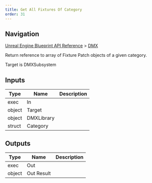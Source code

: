 ```yaml
---
title: Get All Fixtures Of Category
order: 31
---
```

## Navigation

[Unreal Engine Blueprint API Reference](https://dev.epicgames.com/documentation/en-us/unreal-engine/BlueprintAPI) > [DMX](https://dev.epicgames.com/documentation/en-us/unreal-engine/BlueprintAPI/DMX)

Return reference to array of Fixture Patch objects of a given category.

Target is DMXSubsystem

## Inputs

| Type | Name | Description |
| --- | --- | --- |
| exec | In |  |
| object | Target |  |
| object | DMXLibrary |  |
| struct | Category |  |

## Outputs

| Type | Name | Description |
| --- | --- | --- |
| exec | Out |  |
| object | Out Result |  |

